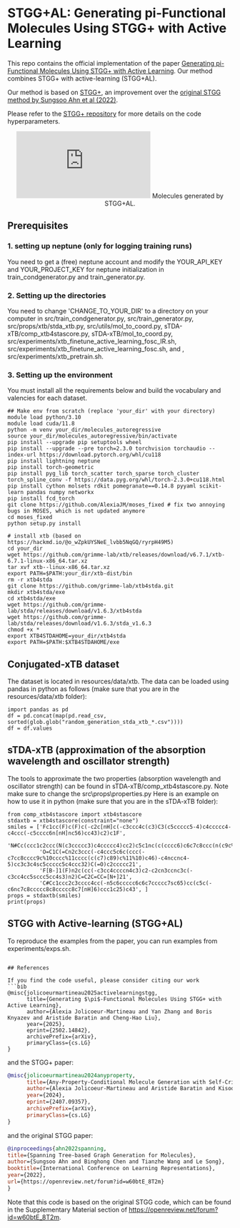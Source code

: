 # STGG+AL: Generating pi-Functional Molecules Using STGG+ with Active Learning

This repo contains the official implementation of the paper [Generating pi-Functional Molecules Using STGG+ with Active Learning](https://arxiv.org/abs/xxxxx). Our method combines STGG+ with active-learning (STGG+AL).

Our method is based on [STGG+](https://arxiv.org/abs/2407.09357), an improvement over the [original STGG method by Sungsoo Ahn et al (2022)](https://openreview.net/forum?id=w60btE_8T2m). 

Please refer to the [STGG+ repository](https://github.com/SamsungSAILMontreal/AnyMolGenCritic) for more details on the code hyperparameters.

<p align="center">
  <embed src="https://raw.githubusercontent.com/SamsungSAILMontreal/STGG-AL/master/resource/ir_fosc.pdf" alt="Molecules generated by STGG+"/>
      Molecules generated by STGG+AL.
</p>

## Prerequisites

### 1. setting up neptune (only for logging training runs)
You need to get a (free) neptune account and modify the YOUR_API_KEY and YOUR_PROJECT_KEY for neptune initialization in train_condgenerator.py and train_generator.py.

### 2. Setting up the directories

You need to change 'CHANGE_TO_YOUR_DIR' to a directory on your computer in src/train_condgenerator.py, src/train_generator.py, src/props/xtb/stda_xtb.py, src/utils/mol_to_coord.py, sTDA-xTB/comp_xtb4stascore.py, sTDA-xTB/mol_to_coord.py, src/experiments/xtb_finetune_active_learning_fosc_IR.sh, src/experiments/xtb_finetune_active_learning_fosc.sh, and , src/experiments/xtb_pretrain.sh.

### 3. Setting up the environment

You must install all the requirements below and build the vocabulary and valencies for each dataset.

```
## Make env from scratch (replace 'your_dir' with your directory)
module load python/3.10 
module load cuda/11.8
python -m venv your_dir/molecules_autoregressive
source your_dir/molecules_autoregressive/bin/activate
pip install --upgrade pip setuptools wheel
pip install --upgrade --pre torch=2.3.0 torchvision torchaudio --index-url https://download.pytorch.org/whl/cu118
pip install lightning neptune
pip install torch-geometric
pip install pyg_lib torch_scatter torch_sparse torch_cluster torch_spline_conv -f https://data.pyg.org/whl/torch-2.3.0+cu118.html
pip install cython molsets rdkit pomegranate==0.14.8 pyyaml scikit-learn pandas numpy networkx
pip install fcd_torch
git clone https://github.com/AlexiaJM/moses_fixed # fix two annoying bugs in MOSES, which is not updated anymore
cd moses_fixed
python setup.py install

# install xtb (based on https://hackmd.io/@o_wZpkUYSNeE_lvbb5NqGQ/ryrpH49M5)
cd your_dir
wget https://github.com/grimme-lab/xtb/releases/download/v6.7.1/xtb-6.7.1-linux-x86_64.tar.xz
tar xvf xtb--linux-x86_64.tar.xz
export PATH=$PATH:your_dir/xtb-dist/bin
rm -r xtb4stda
git clone https://github.com/grimme-lab/xtb4stda.git
mkdir xtb4stda/exe
cd xtb4stda/exe
wget https://github.com/grimme-lab/stda/releases/download/v1.6.3/xtb4stda
wget https://github.com/grimme-lab/stda/releases/download/v1.6.3/stda_v1.6.3
chmod +x *
export XTB4STDAHOME=your_dir/xtb4stda
export PATH=$PATH:$XTB4STDAHOME/exe
```

## Conjugated-xTB dataset

The dataset is located in resources/data/xtb.
The data can be loaded using pandas in python as follows (make sure that you are in the resources/data/xtb folder):
```
import pandas as pd
df = pd.concat(map(pd.read_csv, sorted(glob.glob("random_generation_stda_xtb_*.csv"))))
df = df.values
```

## sTDA-xTB (approximation of the absorption wavelength and oscillator strength)

The tools to approximate the two properties (absorption wavelength and oscillator strength) can be found in sTDA-xTB/comp_xtb4stascore.py. Note make sure to change the src\props\properties.py
Here is an example on how to use it in python (make sure that you are in the sTDA-xTB folder):
```
from comp_xtb4stascore import xtb4stascore
stdaxtb = xtb4stascore(constraint="none")
smiles = ['Fc1cc(F)c(F)c(-c2c[nH]c(-c3ccc4c(c3)C3(c5ccccc5-4)c4ccccc4-c4ccc(-c5cccc6n[nH]nc56)cc43)c2)c1F',
          'N#Cc(ccc1c2ccc(N(c3ccccc3)c4ccccc4)cc2)c5c1nc(c(cccc6)c6c7c8ccc(n(c9c%10cccc9)c%11c%10[nH]c%12c%11cccc%12)c7)c8n5',
          'O=C1C(=Cn2c3ccc(-c4ccc5c6c(ccc(-c7cc8cccc9c%10cccc%11cccc(c(c7)c89)c%11%10)c46)-c4nccnc4-5)cc3c3c4sc5ccccc5c4ccc32)C(=O)c2ccccc21',
          'F[B-]1(F)n2c(cc(-c3cc4ccccn4c3)c2-c2cn3ccnc3c(-c3cc4cc5sccc5cc4s3)n2)C=C2C=CC=[N+]21',
          'C#Cc1ccc2c3cccc4cc(-n5c6ccccc6c6c7ccccc7sc65)cc(c5c(-c6nc7c8ccccc8c8ccccc8c7[nH]6)ccc1c25)c43', ]
props = stdaxtb(smiles)
print(props)
```

## STGG with Active-learning (STGG+AL)

To reproduce the examples from the paper, you can run examples from experiments/exps.sh. 

```

## References

If you find the code useful, please consider citing our work 
```bib
@misc{jolicoeurmartineau2025activelearningstgg,
      title={Generating $\pi$-Functional Molecules Using STGG+ with Active Learning}, 
      author={Alexia Jolicoeur-Martineau and Yan Zhang and Boris Knyazev and Aristide Baratin and Cheng-Hao Liu},
      year={2025},
      eprint={2502.14842},
      archivePrefix={arXiv},
      primaryClass={cs.LG}
}
```

and the STGG+ paper:
```bib
@misc{jolicoeurmartineau2024anyproperty,
      title={Any-Property-Conditional Molecule Generation with Self-Criticism using Spanning Trees}, 
      author={Alexia Jolicoeur-Martineau and Aristide Baratin and Kisoo Kwon and Boris Knyazev and Yan Zhang},
      year={2024},
      eprint={2407.09357},
      archivePrefix={arXiv},
      primaryClass={cs.LG}
}
```

and the original STGG paper:
```bib
@inproceedings{ahn2022spanning,
title={Spanning Tree-based Graph Generation for Molecules},
author={Sungsoo Ahn and Binghong Chen and Tianzhe Wang and Le Song},
booktitle={International Conference on Learning Representations},
year={2022},
url={https://openreview.net/forum?id=w60btE_8T2m}
}
```

Note that this code is based on the original STGG code, which can be found in the Supplementary Material section of https://openreview.net/forum?id=w60btE_8T2m.
